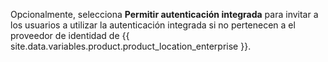 Opcionalmente, selecciona **Permitir autenticación integrada** para invitar a los usuarios a utilizar la autenticación integrada si no pertenecen a el proveedor de identidad de {{ site.data.variables.product.product_location_enterprise }}.
